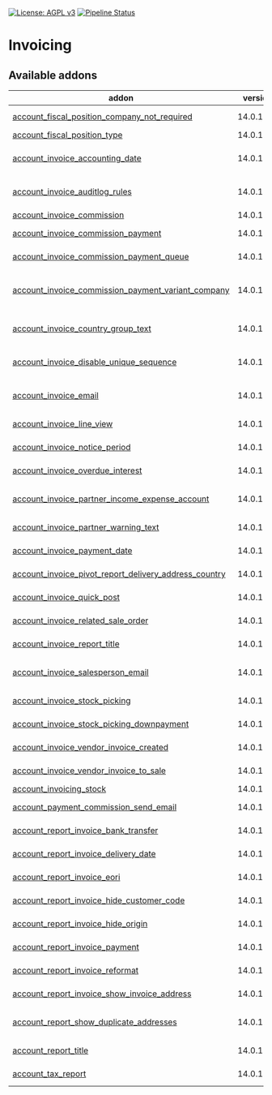 [![License: AGPL v3](https://img.shields.io/badge/License-AGPL%20v3-blue.svg)](https://www.gnu.org/licenses/agpl-3.0)
[![Pipeline Status](https://gitlab.com/tawasta/odoo/account-invoicing/badges/14.0-dev/pipeline.svg)](https://gitlab.com/tawasta/odoo/account-invoicing/-/pipelines/)

Invoicing
=========

[//]: # (addons)

Available addons
----------------
addon | version | maintainers | summary
--- | --- | --- | ---
[account_fiscal_position_company_not_required](account_fiscal_position_company_not_required/) | 14.0.1.0.0 |  | Company will not be required on fiscal positions
[account_fiscal_position_type](account_fiscal_position_type/) | 14.0.1.0.0 |  | Fiscal Position type
[account_invoice_accounting_date](account_invoice_accounting_date/) | 14.0.1.0.0 |  | Allows setting a distinct invoice date and accounting date
[account_invoice_auditlog_rules](account_invoice_auditlog_rules/) | 14.0.1.0.0 |  | Adds audit log rules for account.move and account.move.line
[account_invoice_commission](account_invoice_commission/) | 14.0.1.0.3 |  | account_invoice_commission
[account_invoice_commission_payment](account_invoice_commission_payment/) | 14.0.1.6.1 |  | Allows Making commission payments from invoices
[account_invoice_commission_payment_queue](account_invoice_commission_payment_queue/) | 14.0.1.0.1 |  | Create commission payments as queued jobs
[account_invoice_commission_payment_variant_company](account_invoice_commission_payment_variant_company/) | 14.0.1.0.0 |  | Use product variant company as recipient in invoice commission payments
[account_invoice_country_group_text](account_invoice_country_group_text/) | 14.0.1.0.0 |  | Get account invoice report text from country groups setting
[account_invoice_disable_unique_sequence](account_invoice_disable_unique_sequence/) | 14.0.1.0.0 |  | Allows multiple invoices to exist with the same sequence number
[account_invoice_email](account_invoice_email/) | 14.0.1.0.0 |  | Send invoice email to invoice email address instead of default email address
[account_invoice_line_view](account_invoice_line_view/) | 14.0.1.0.0 |  | Add a readonly invoice line view
[account_invoice_notice_period](account_invoice_notice_period/) | 14.0.1.0.0 |  | Notice period field for invoices and partners
[account_invoice_overdue_interest](account_invoice_overdue_interest/) | 14.0.1.0.0 |  | Overdue interest % field for invoices and partners
[account_invoice_partner_income_expense_account](account_invoice_partner_income_expense_account/) | 14.0.1.0.1 |  | Partner-specific income and expense accounts for invoice lines
[account_invoice_partner_warning_text](account_invoice_partner_warning_text/) | 14.0.1.0.0 |  | Adds Partner warning text to invoice
[account_invoice_payment_date](account_invoice_payment_date/) | 14.0.1.0.0 |  | Save the date when invoice was fully paid
[account_invoice_pivot_report_delivery_address_country](account_invoice_pivot_report_delivery_address_country/) | 14.0.1.0.1 |  | Group pivot report by delivery address country
[account_invoice_quick_post](account_invoice_quick_post/) | 14.0.1.0.0 |  | Post (confirm) invoices from line view
[account_invoice_related_sale_order](account_invoice_related_sale_order/) | 14.0.1.0.0 |  | Related Sale Orders of Invoice
[account_invoice_report_title](account_invoice_report_title/) | 14.0.1.1.0 |  | Report Titles for account invoices
[account_invoice_salesperson_email](account_invoice_salesperson_email/) | 14.0.1.0.0 |  | Account Invoice - Salesperson e-mail to note field
[account_invoice_stock_picking](account_invoice_stock_picking/) | 14.0.1.0.0 |  | Add related stock pickings to invoice
[account_invoice_stock_picking_downpayment](account_invoice_stock_picking_downpayment/) | 14.0.1.2.0 |  | Prevent validating pickings with open down payments
[account_invoice_vendor_invoice_created](account_invoice_vendor_invoice_created/) | 14.0.1.0.0 |  | Show related vendor invoice on customer invoices
[account_invoice_vendor_invoice_to_sale](account_invoice_vendor_invoice_to_sale/) | 14.0.1.0.0 |  | Adds a wizards for creating a SO from vendor invoice
[account_invoicing_stock](account_invoicing_stock/) | 14.0.1.0.0 |  | Account invoicing stock
[account_payment_commission_send_email](account_payment_commission_send_email/) | 14.0.1.0.1 |  | Account payment commission send email
[account_report_invoice_bank_transfer](account_report_invoice_bank_transfer/) | 14.0.1.0.0 |  | Add a bank transfer section for invoices
[account_report_invoice_delivery_date](account_report_invoice_delivery_date/) | 14.0.1.0.0 |  | Delivery date to invoice report template
[account_report_invoice_eori](account_report_invoice_eori/) | 14.0.1.0.0 |  | Adds customers EORI number to Invoice Report
[account_report_invoice_hide_customer_code](account_report_invoice_hide_customer_code/) | 14.0.1.0.0 |  | Invoice Report - Hide customer code
[account_report_invoice_hide_origin](account_report_invoice_hide_origin/) | 14.0.1.0.0 |  | Account invoice report - Hide origin
[account_report_invoice_payment](account_report_invoice_payment/) | 14.0.1.0.0 |  | Account Report Invoice payment
[account_report_invoice_reformat](account_report_invoice_reformat/) | 14.0.1.0.0 |  | Reformat invoice print elements for cleaner look
[account_report_invoice_show_invoice_address](account_report_invoice_show_invoice_address/) | 14.0.1.0.0 |  | Account Invoice PDF report - Show Invoice address
[account_report_show_duplicate_addresses](account_report_show_duplicate_addresses/) | 14.0.1.0.0 |  | Show delivery address even if it is same as invoicing address
[account_report_title](account_report_title/) | 14.0.1.0.0 |  | Report titles for account invoices
[account_tax_report](account_tax_report/) | 14.0.1.0.0 |  | Finnish VAT-summary report.

[//]: # (end addons)
